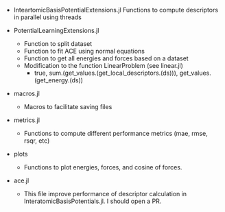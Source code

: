 - InteartomicBasisPotentialExtensions.jl
    Functions to compute descriptors in parallel using threads

- PotentialLearningExtensions.jl
    - Function to split dataset
    - Function to fit ACE using normal equations
    - Function to get all energies and forces based on a dataset
    - Modification to the function LinearProblem (see linear.jl)
        - true, sum.(get_values.(get_local_descriptors.(ds))), get_values.(get_energy.(ds))
        
- macros.jl
    - Macros to facilitate saving files

- metrics.jl
    - Functions to compute different performance metrics (mae, rmse, rsqr, etc)
    
- plots
    - Functions to plot energies, forces, and cosine of forces.
    
- ace.jl
    - This file improve performance of descriptor calculation in InteratomicBasisPotentials.jl. I should open a PR.

